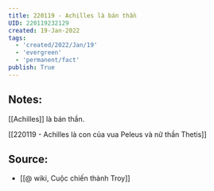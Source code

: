 ```yaml
---
title: 220119 - Achilles là bán thần
UID: 220119232129
created: 19-Jan-2022
tags:
  - 'created/2022/Jan/19'
  - 'evergreen'
  - 'permanent/fact'
publish: True
---
```

## Notes:
[[Achilles]] là bán thần. 

[[220119 - Achilles là con của vua Peleus và nữ thần Thetis]]

## Source:
- [[@ wiki, Cuộc chiến thành Troy]]



